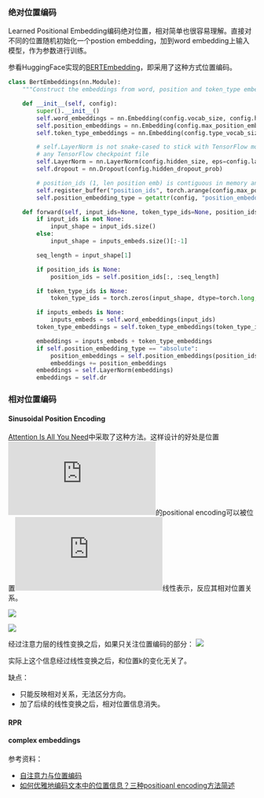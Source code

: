 ### 绝对位置编码
Learned Positional Embedding编码绝对位置，相对简单也很容易理解。直接对不同的位置随机初始化一个postion embedding，加到word embedding上输入模型，作为参数进行训练。

参看HuggingFace实现的[BERTEmbedding](https://github.com/huggingface/transformers/blob/master/src/transformers/models/bert/modeling_bert.py)，即采用了这种方式位置编码。

``` python 
class BertEmbeddings(nn.Module):
    """Construct the embeddings from word, position and token_type embeddings."""

    def __init__(self, config):
        super().__init__()
        self.word_embeddings = nn.Embedding(config.vocab_size, config.hidden_size, padding_idx=config.pad_token_id)
        self.position_embeddings = nn.Embedding(config.max_position_embeddings, config.hidden_size)
        self.token_type_embeddings = nn.Embedding(config.type_vocab_size, config.hidden_size)

        # self.LayerNorm is not snake-cased to stick with TensorFlow model variable name and be able to load
        # any TensorFlow checkpoint file
        self.LayerNorm = nn.LayerNorm(config.hidden_size, eps=config.layer_norm_eps)
        self.dropout = nn.Dropout(config.hidden_dropout_prob)

        # position_ids (1, len position emb) is contiguous in memory and exported when serialized
        self.register_buffer("position_ids", torch.arange(config.max_position_embeddings).expand((1, -1)))
        self.position_embedding_type = getattr(config, "position_embedding_type", "absolute")

    def forward(self, input_ids=None, token_type_ids=None, position_ids=None, inputs_embeds=None):
        if input_ids is not None:
            input_shape = input_ids.size()
        else:
            input_shape = inputs_embeds.size()[:-1]

        seq_length = input_shape[1]

        if position_ids is None:
            position_ids = self.position_ids[:, :seq_length]

        if token_type_ids is None:
            token_type_ids = torch.zeros(input_shape, dtype=torch.long, device=self.position_ids.device)

        if inputs_embeds is None:
            inputs_embeds = self.word_embeddings(input_ids)
        token_type_embeddings = self.token_type_embeddings(token_type_ids)

        embeddings = inputs_embeds + token_type_embeddings
        if self.position_embedding_type == "absolute":
            position_embeddings = self.position_embeddings(position_ids)
            embeddings += position_embeddings
        embeddings = self.LayerNorm(embeddings)
        embeddings = self.dr
```

### 相对位置编码

#### Sinusoidal Position Encoding

[Attention Is All You Need](https://arxiv.org/pdf/1706.03762.pdf)中采取了这种方法。这样设计的好处是位置![](https://latex.codecogs.com/svg.latex?pos+k)的positional encoding可以被位置![](https://latex.codecogs.com/svg.latex?pos)线性表示，反应其相对位置关系。

![](https://latex.codecogs.com/svg.latex?{PE(pos,2i)=sin(pos/10000^{2i/d_{model}})}) 

![](https://latex.codecogs.com/svg.latex?{PE(pos,2i+1)=cos(pos/10000^{2i/d_{model}})}) 

经过注意力层的线性变换之后，如果只关注位置编码的部分：
![](https://latex.codecogs.com/svg.latex?{PE_{pos}^{T}W_{q}^{T}W_{k}PE_{pos+k}}) 

实际上这个信息经过线性变换之后，和位置k的变化无关了。

缺点：
* 只能反映相对关系，无法区分方向。
* 加了后续的线性变换之后，相对位置信息消失。

#### RPR

#### complex embeddings 

参考资料：
* [自注意力与位置编码](https://zhuanlan.zhihu.com/p/57732839)
* [如何优雅地编码文本中的位置信息？三种positioanl encoding方法简述](https://mp.weixin.qq.com/s/ENpXBYQ4hfdTLSXBIoF00Q)